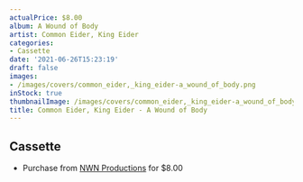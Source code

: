 ```yaml
---
actualPrice: $8.00
album: A Wound of Body
artist: Common Eider, King Eider
categories:
- Cassette
date: '2021-06-26T15:23:19'
draft: false
images:
- /images/covers/common_eider,_king_eider-a_wound_of_body.png
inStock: true
thumbnailImage: /images/covers/common_eider,_king_eider-a_wound_of_body-thumb.png
title: Common Eider, King Eider - A Wound of Body
---
```


## Cassette
* Purchase from [NWN Productions](http://shop.nwnprod.com/index.php?route=product/product&path=73&product_id=8199&sort=pd.name&order=ASC) for $8.00
